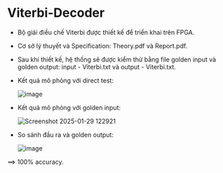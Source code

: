 # Viterbi-Decoder
- Bộ giải điều chế Viterbi được thiết kế để triển khai trên FPGA.
- Cơ sở lý thuyết và Specification: Theory.pdf và Report.pdf.
- Sau khi thiết kế, hệ thống sẽ được kiểm thử bằng file golden input và golden output: input - Vỉterbi.txt và output - Viterbi.txt.
- Kết quả mô phỏng với direct test:
  
  ![image](https://github.com/user-attachments/assets/e12d44ea-89e4-4b1d-8a82-20a32c55ca02)
  
- Kết quả mô phỏng với golden input:

  ![Screenshot 2025-01-29 122921](https://github.com/user-attachments/assets/20ae8705-4091-4d48-86b0-e7d3152180bb)

- So sánh đầu ra và golden output:

  ![image](https://github.com/user-attachments/assets/8e31b691-418b-4c80-815d-b7eb3b3e5920)

==> 100% accuracy.





    
